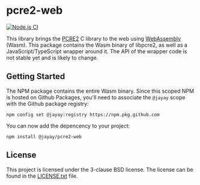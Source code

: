 # pcre2-web

[![Node.js CI](https://github.com/jayay/pcre2-web/actions/workflows/node.js.yml/badge.svg)](https://github.com/jayay/pcre2-web/actions/workflows/node.js.yml)

This library brings the [PCRE2](https://pcre.org) C library to the web using [WebAssembly](https://en.wikipedia.org/wiki/WebAssembly) (Wasm). This package 
contains the Wasm binary of libpcre2, as well as a JavaScript/TypeScript wrapper around it. The API of the wrapper code is not stable yet and is likely to change.

## Getting Started
The NPM package contains the entire Wasm binary. Since this scoped NPM is hosted on Github Packages, you'll need to associate the `@jayay` scope with the Github package registry:

```
npm config set @jayay:registry https://npm.pkg.github.com
```

You can now add the depencency to your project:

```
npm install @jayay/pcre2-web
```

## License

This project is licensed under the 3-clause BSD license. The license can be found in the [LICENSE.txt](LICENSE.txt) file.
